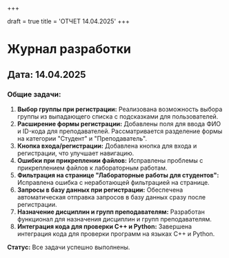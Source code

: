+++

draft = true
title = 'ОТЧЕТ 14.04.2025'
+++

# Журнал разработки

## Дата: 14.04.2025

### Общие задачи:
1. **Выбор группы при регистрации:** Реализована возможность выбора группы из выпадающего списка с подсказками для пользователей.
2. **Расширение формы регистрации:** Добавлены поля для ввода ФИО и ID-кода для преподавателей. Рассматривается разделение формы на категории "Студент" и "Преподаватель".
3. **Кнопка входа/регистрации:** Добавлена кнопка для входа и регистрации, что улучшает навигацию.
4. **Ошибки при прикреплении файлов:** Исправлены проблемы с прикреплением файлов к лабораторным работам.
5. **Фильтрация на странице "Лабораторные работы для студентов":** Исправлена ошибка с неработающей фильтрацией на странице.
6. **Запросы в базу данных при регистрации:** Обеспечена автоматическая отправка запросов в базу данных сразу после регистрации.
7. **Назначение дисциплин и групп преподавателям:** Разработан функционал для назначения дисциплин и групп преподавателям.
8. **Интеграция кода для проверки C++ и Python:** Завершена интеграция кода для проверки программ на языках C++ и Python.

**Статус:** Все задачи успешно выполнены.